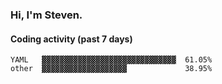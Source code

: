 ### Hi, I'm Steven.

#### Coding activity (past 7 days)
```
YAML   ▓▓▓▓▓▓▓▓▓▓▓▓▓▓▓▓▓▓▓▓▓▓▓▓▓▓▓▓▓▓  61.05%
other  ▓▓▓▓▓▓▓▓▓▓▓▓▓▓▓▓▓▓▓             38.95%
```
